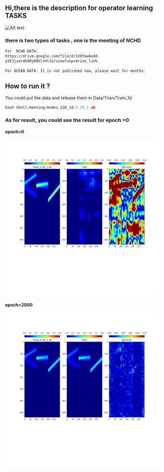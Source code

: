 
## Hi,there is the description for operator learning TASKS 

![Alt text](test.gif)


### there is two types of tasks , one is the meeting of NCHD  

    For  NCHD DATA:     
    https://drive.google.com/file/d/1X9fewAe40-ySEJjzard64RyO0klrHlJo/view?usp=drive_link.

    For OCEAN DATA: It is not published now, please wait for months.


## How to run it ?
You could put the data and release them in Data/Trian/Train_1d
```python
bash Shell/meeting/modes_128_1d/3_19_1.sh
```

### As for result, you could see the result for epoch =0 
#### epoch=0
<img src="test0.png" alt="img" style="zoom:50%;" />


#### epoch=2000
<img src="test2000.png" alt="img" style="zoom:50%;" />

